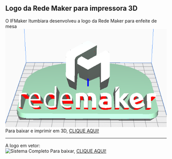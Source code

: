 <h2> Logo da Rede Maker para impressora 3D </h2>
O IFMaker Itumbiara desenvolveu a logo da Rede Maker para enfeite de mesa <br>
<img src="https://github.com/ifmakeriub/redemaker/blob/main/modelo.png" alt="Sistema Completo" width="600" height="*">
Para baixar e imprimir em 3D, <a href="https://github.com/ifmakeriub/redemaker/raw/main/modelo2_inclinado-base5mm.zip"> CLIQUE AQUI! </a></b>
<P><hr>
A logo em vetor:<br> <img src="https://github.com/ifmakeriub/redemaker/blob/main/rede%20maker_jpg.jpg" alt="Sistema Completo" width="300" height="*">
  Para baixar, <a href="https://github.com/ifmakeriub/redemaker/raw/main/redemaker_svg.zip"> CLIQUE AQUI! </a></b>
